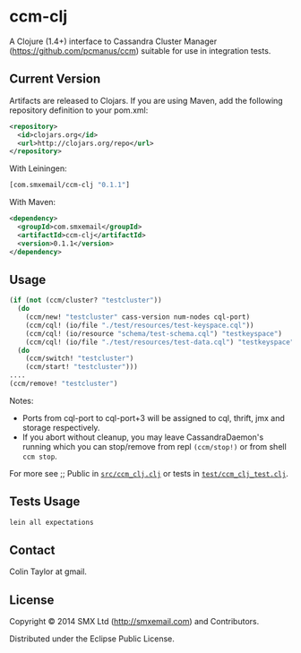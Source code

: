 # ccm-clj

A Clojure (1.4+) interface to Cassandra Cluster Manager (https://github.com/pcmanus/ccm) suitable for use in integration tests.

## Current Version

Artifacts are released to Clojars. If you are using Maven, add the following repository definition to your pom.xml:

```xml
<repository>
  <id>clojars.org</id>
  <url>http://clojars.org/repo</url>
</repository>
```

With Leiningen:

```clojure
[com.smxemail/ccm-clj "0.1.1"]
```

With Maven:

```xml
<dependency>
  <groupId>com.smxemail</groupId>
  <artifactId>ccm-clj</artifactId>
  <version>0.1.1</version>
</dependency>
```

## Usage

```clojure
(if (not (ccm/cluster? "testcluster"))
  (do
    (ccm/new! "testcluster" cass-version num-nodes cql-port)
    (ccm/cql! (io/file "./test/resources/test-keyspace.cql"))
    (ccm/cql! (io/resource "schema/test-schema.cql") "testkeyspace")
    (ccm/cql! (io/file "./test/resources/test-data.cql") "testkeyspace"))
  (do
    (ccm/switch! "testcluster")
    (ccm/start! "testcluster")))
....
(ccm/remove! "testcluster")
```

Notes:

- Ports from cql-port to cql-port+3 will be assigned to cql, thrift, jmx and storage respectively.
- If you abort without cleanup, you may leave CassandraDaemon's running which you can stop/remove from repl  `(ccm/stop!)` or from shell `ccm stop`.

For more see ;; Public in [`src/ccm_clj.clj`](src/ccm_clj.clj#L81) or tests in [`test/ccm_clj_test.clj`](test/ccm_clj_test.clj).

## Tests Usage

```clojure
lein all expectations
```

## Contact

Colin Taylor at gmail.

## License

Copyright © 2014 SMX Ltd (http://smxemail.com) and Contributors.

Distributed under the Eclipse Public License.

